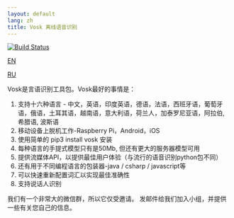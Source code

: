 ```yaml
---
layout: default
lang: zh
title: Vosk 离线语音识别
---
```


[![Build Status](https://travis-ci.com/alphacep/vosk-api.svg?branch=master)](https://travis-ci.com/alphacep/vosk-api)

[EN](index)

[RU](index.ru)

Vosk是言语识别工具包。Vosk最好的事情是：

  1. 支持十六种语言 - 中文，英语，印度英语，德语，法语，西班牙语，葡萄牙语，俄语，土耳其语，越南语，意大利语，荷兰人，加泰罗尼亚语，阿拉伯, 希腊语, 波斯语
  1. 移动设备上脱机工作-Raspberry Pi，Android，iOS
  1. 使用简单的 pip3 install vosk 安装
  1. 每种语言的手提式模型只有是50Mb, 但还有更大的服务器模型可用
  1. 提供流媒体API，以提供最佳用户体验（与流行的语音识别python包不同）
  1. 还有用于不同编程语言的包装器-java / csharp / javascript等
  1. 可以快速重新配置词汇以实现最佳准确性
  1. 支持说话人识别

我们有一个非常大的微信群，所以它仅受邀请。 发邮件给我们加入小组，并提供一些有关您自己的信息。

